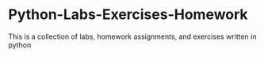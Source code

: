# Python-Labs-Exercises-Homework
This is a collection of labs, homework assignments, and exercises written in python
